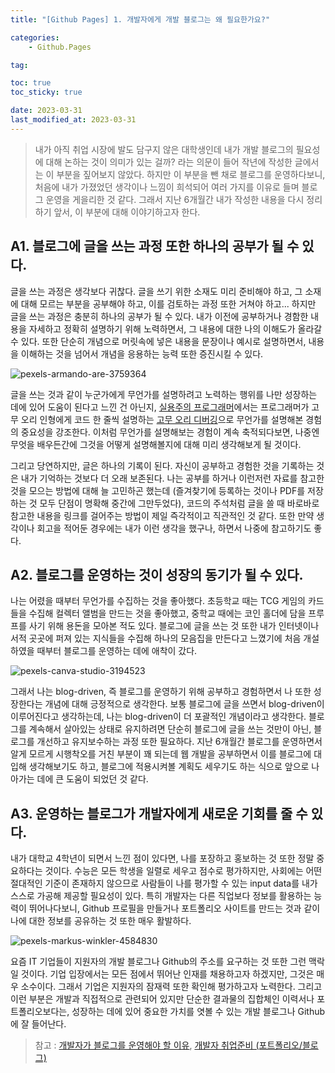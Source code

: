```yaml
---
title: "[Github Pages] 1. 개발자에게 개발 블로그는 왜 필요한가요?"

categories:
    - Github.Pages

tag:

toc: true
toc_sticky: true

date: 2023-03-31
last_modified_at: 2023-03-31
---
```


> 내가 아직 취업 시장에 발도 담구지 않은 대학생인데 내가 개발 블로그의 필요성에 대해 논하는 것이 의미가 있는 걸까? 라는 의문이 들어 작년에 작성한 글에서는 이 부분을 짚어보지 않았다. 하지만 이 부분을 뺀 채로 블로그를 운영하다보니, 처음에 내가 가졌었던 생각이나 느낌이 희석되어 여러 가지를 이유로 들며 블로그 운영을 게을리한 것 같다. 그래서 지난 6개월간 내가 작성한 내용을 다시 정리하기 앞서, 이 부분에 대해 이야기하고자 한다.

## A1. 블로그에 글을 쓰는 과정 또한 하나의 공부가 될 수 있다.
글을 쓰는 과정은 생각보다 귀찮다. 글을 쓰기 위한 소재도 미리 준비해야 하고, 그 소재에 대해 모르는 부분을 공부해야 하고, 이를 검토하는 과정 또한 거쳐야 하고... 하지만 글을 쓰는 과정은 충분히 하나의 공부가 될 수 있다. 내가 이전에 공부하거나 경함한 내용을 자세하고 정확히 설명하기 위해 노력하면서, 그 내용에 대한 나의 이해도가 올라갈 수 있다. 또한 단순히 개념으로 머릿속에 넣은 내용을 문장이나 예시로 설명하면서, 내용을 이해하는 것을 넘어서 개념을 응용하는 능력 또한 증진시킬 수 있다. <br>

![pexels-armando-are-3759364](https://user-images.githubusercontent.com/105341168/229170501-4f26985a-ab1a-437a-812c-f9db6ee50863.jpg)

글을 쓰는 것과 같이 누군가에게 무언가를 설명하려고 노력하는 행위를 나만 성장하는 데에 있어 도움이 된다고 느낀 건 아닌지, <a href="https://www.aladin.co.kr/shop/wproduct.aspx?ItemId=290172950">실용주의 프로그래머</a>에서는 프로그래머가 고무 오리 인형에게 코드 한 줄씩 설명하는 <a href="https://ko.wikipedia.org/wiki/고무_오리_디버깅">고무 오리 디버깅</a>으로 무언가를 설명해본 경험의 중요성을 강조한다. 이처럼 무언가를 설명해보는 경험이 계속 축적되다보면, 나중엔 무엇을 배우든간에 그것을 어떻게 설명해볼지에 대해 미리 생각해보게 될 것이다.<br>

그리고 당연하지만, 글은 하나의 기록이 된다. 자신이 공부하고 경험한 것을 기록하는 것은 내가 기억하는 것보다 더 오래 보존된다. 나는 공부를 하거나 이런저런 자료를 참고한 것을 모으는 방법에 대해 늘 고민하곤 했는데 (즐겨찾기에 등록하는 것이나 PDF를 저장하는 것 모두 단점이 명확해 중간에 그만두었다), 코드의 주석처럼 글을 쓸 때 바로바로 참고한 내용을 링크를 걸어주는 방법이 제일 즉각적이고 직관적인 것 같다. 또한 만약 생각이나 회고을 적어둔 경우에는 내가 이런 생각을 했구나, 하면서 나중에 참고하기도 좋다.

## A2. 블로그를 운영하는 것이 성장의 동기가 될 수 있다.
나는 어렸을 때부터 무언가를 수집하는 것을 좋아했다. 초등학교 때는 TCG 게임의 카드들을 수집해 컬렉터 앨범을 만드는 것을 좋아했고, 중학교 때에는 코인 홀더에 담을 프루프를 사기 위해 용돈을 모아본 적도 있다. 블로그에 글을 쓰는 것 또한 내가 인터넷이나 서적 곳곳에 퍼져 있는 지식들을 수집해 하나의 모음집을 만든다고 느꼈기에 처음 개설하였을 때부터 블로그를 운영하는 데에 애착이 갔다.<br>

![pexels-canva-studio-3194523](https://user-images.githubusercontent.com/105341168/229171570-0609a126-3177-47d8-aa22-1e179c6b7f9e.jpg)


그래서 나는 blog-driven, 즉 블로그를 운영하기 위해 공부하고 경험하면서 나 또한 성장한다는 개념에 대해 긍정적으로 생각한다. 보통 블로그에 글을 쓰면서 blog-driven이 이루어진다고 생각하는데, 나는 blog-driven이 더 포괄적인 개념이라고 생각한다. 블로그를 계속해서 살아있는 상태로 유지하려면 단순히 블로그에 글을 쓰는 것만이 아닌, 블로그를 개선하고 유지보수하는 과정 또한 필요하다. 지난 6개월간 블로그를 운영하면서 알게 모르게 시행착오를 거친 부분이 꽤 되는데 웹 개발을 공부하면서 이를 블로그에 대입해 생각해보기도 하고, 블로그에 적용시켜볼 계획도 세우기도 하는 식으로 앞으로 나아가는 데에 큰 도움이 되었던 것 같다.<br>

## A3. 운영하는 블로그가 개발자에게 새로운 기회를 줄 수 있다.
내가 대학교 4학년이 되면서 느낀 점이 있다면, 나를 포장하고 홍보하는 것 또한 정말 중요하다는 것이다. 수능은 모든 학생을 일렬로 세우고 점수로 평가하지만, 사회에는 어떤 절대적인 기준이 존재하지 않으므로 사람들이 나를 평가할 수 있는 input data를 내가 스스로 가공해 제공할 필요성이 있다. 특히 개발자는 다른 직업보다 정보를 활용하는 능력이 뛰어나다보니, Github 프로필을 만들거나 포트폴리오 사이트를 만드는 것과 같이 나에 대한 정보를 공유하는 것 또한 매우 활발하다.<br>

![pexels-markus-winkler-4584830](https://user-images.githubusercontent.com/105341168/229171850-d6723260-8a79-48d0-a288-7e9a55c29f21.jpg)

요즘 IT 기업들이 지원자의 개발 블로그나 Github의 주소를 요구하는 것 또한 그런 맥락일 것이다. 기업 입장에서는 모든 점에서 뛰어난 인재를 채용하고자 하겠지만, 그것은 매우 소수이다. 그래서 기업은 지원자의 잠재력 또한 확인해 평가하고자 노력한다. 그리고 이런 부분은 개발과 직접적으로 관련되어 있지만 단순한 결과물의 집합체인 이력서나 포트폴리오보다는, 성장하는 데에 있어 중요한 가치를 엿볼 수 있는 개발 블로그나 Github에 잘 들어난다.

> 참고 : <a href="https://taegon.kim/archives/7107">개발자가 블로그를 운영해야 할 이유</a>, <a href="https://velog.io/@productuidev/PREV-Portfolio-1-ProjectBlog#개발-블로그--github">개발자 취업준비 (포트폴리오/블로그)</a>